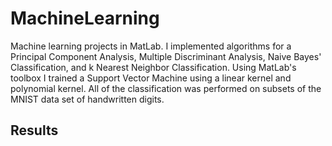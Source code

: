 # MachineLearning
Machine learning projects in MatLab. I implemented algorithms for a Principal Component Analysis, Multiple Discriminant Analysis, Naive Bayes' Classification, and k Nearest Neighbor Classification. Using MatLab's toolbox I trained a Support Vector Machine using a linear kernel and polynomial kernel. All of the classification was performed on subsets of the MNIST data set of handwritten digits.

## Results
